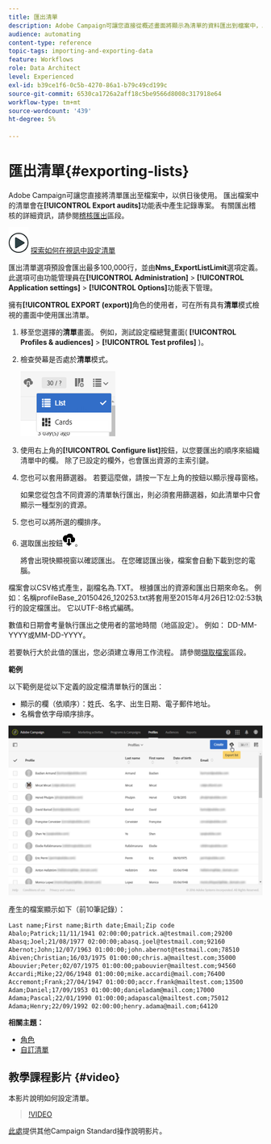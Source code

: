 ```yaml
---
title: 匯出清單
description: Adobe Campaign可讓您直接從概述畫面將顯示為清單的資料匯出到檔案中，以供日後使用。
audience: automating
content-type: reference
topic-tags: importing-and-exporting-data
feature: Workflows
role: Data Architect
level: Experienced
exl-id: b39ce1f6-0c5b-4270-86a1-b79c49cd199c
source-git-commit: 6530ca1726a2aff18c5be9566d8008c317918e64
workflow-type: tm+mt
source-wordcount: '439'
ht-degree: 5%

---
```


# 匯出清單{#exporting-lists}

Adobe Campaign可讓您直接將清單匯出至檔案中，以供日後使用。 匯出檔案中的清單會在&#x200B;**[!UICONTROL Export audits]**&#x200B;功能表中產生記錄專案。 有關匯出稽核的詳細資訊，請參閱[稽核匯出](../../administration/using/auditing-export-logs.md)區段。

![](assets/do-not-localize/how-to-video.png) [探索如何在視訊中設定清單](#video)

匯出清單選項預設會匯出最多100,000行，並由&#x200B;**Nms_ExportListLimit**&#x200B;選項定義。 此選項可由功能管理員在&#x200B;**[!UICONTROL Administration]** > **[!UICONTROL Application settings]** > **[!UICONTROL Options]**&#x200B;功能表下管理。

擁有&#x200B;**[!UICONTROL EXPORT (export)]**&#x200B;角色的使用者，可在所有具有&#x200B;**清單**&#x200B;模式檢視的畫面中使用匯出清單。

1. 移至您選擇的&#x200B;**清單**&#x200B;畫面。 例如，測試設定檔總覽畫面( **[!UICONTROL Profiles & audiences]** > **[!UICONTROL Test profiles]** )。
1. 檢查熒幕是否處於&#x200B;**清單**&#x200B;模式。

   ![](assets/export_list_mode_switch.png)

1. 使用右上角的&#x200B;**[!UICONTROL Configure list]**&#x200B;按鈕，以您要匯出的順序來組織清單中的欄。 除了已設定的欄外，也會匯出資源的主索引鍵。
1. 您也可以套用篩選器。 若要這麼做，請按一下左上角的按鈕以顯示搜尋窗格。

   如果您從包含不同資源的清單執行匯出，則必須套用篩選器，如此清單中只會顯示一種型別的資源。

1. 您也可以將所選的欄排序。
1. 選取匯出按鈕![](assets/exportlistbutton.png)。

   將會出現快顯視窗以確認匯出。 在您確認匯出後，檔案會自動下載到您的電腦。

檔案會以CSV格式產生，副檔名為.TXT。 根據匯出的資源和匯出日期來命名。 例如：名稱profileBase_20150426_120253.txt將套用至2015年4月26日12:02:53執行的設定檔匯出。 它以UTF-8格式編碼。

數值和日期會考量執行匯出之使用者的當地時間（地區設定）。 例如： DD-MM-YYYY或MM-DD-YYYY。

若要執行大於此值的匯出，您必須建立專用工作流程。 請參閱[擷取檔案](../../automating/using/extract-file.md)區段。

**範例**

以下範例是從以下定義的設定檔清單執行的匯出：

* 顯示的欄（依順序）：姓氏、名字、出生日期、電子郵件地址。
* 名稱會依字母順序排序。

![](assets/export_list_example1.png)

產生的檔案顯示如下（前10筆記錄）：

```
Last name;First name;Birth date;Email;Zip code
Abalo;Patrick;11/11/1941 02:00:00;patrick.a@testmail.com;29200
Abasq;Joel;21/08/1977 02:00:00;abasq.joel@testmail.com;92160
Abernot;John;12/07/1963 01:00:00;john.abernot@testmail.com;78510
Abiven;Christian;16/03/1975 01:00:00;chris.a@mailtest.com;35000
Abouvier;Peter;02/07/1975 01:00:00;pabouvier@mailtest.com;94560
Accardi;Mike;22/06/1948 01:00:00;mike.accardi@mail.com;76400
Accremont;Frank;27/04/1947 01:00:00;accr.frank@mailtest.com;13500
Adam;Daniel;17/09/1953 01:00:00;danieladam@mail.com;17000
Adama;Pascal;22/01/1990 01:00:00;adapascal@mailtest.com;75012
Adama;Henry;22/09/1992 02:00:00;henry.adama@mail.com;64120
```

**相關主題：**

* [角色](../../administration/using/list-of-roles.md)
* [自訂清單](../../start/using/customizing-lists.md)

## 教學課程影片 {#video}

本影片說明如何設定清單。

>[!VIDEO](https://video.tv.adobe.com/v/25288/?quality=12)

[此處](https://experienceleague.adobe.com/docs/campaign-standard-learn/tutorials/overview.html?lang=zh-Hant)提供其他Campaign Standard操作說明影片。
